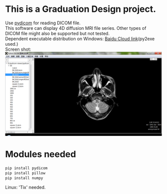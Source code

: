 # This is a Graduation Design project.  
Use [pydicom](http://www.pydicom.org) for reading DICOM file.   
This software can display 4D diffusion MRI file series. Other types of DICOM file might also be supported but not tested.   
Dependent executable distribution on Windows:  [Baidu Cloud link](http://pan.baidu.com/s/1dDjMRJV)(py2exe used.)   
Screen shot:  
![](/images/pdv%20screen%20shot.bmp)

# Modules needed  
```CMD
pip install pydicom
pip install pillow
pip install numpy
```
Linux: 'Tix' needed.
